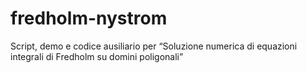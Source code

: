 # fredholm-nystrom
Script, demo e codice ausiliario per “Soluzione numerica di equazioni integrali di Fredholm su domini poligonali”
